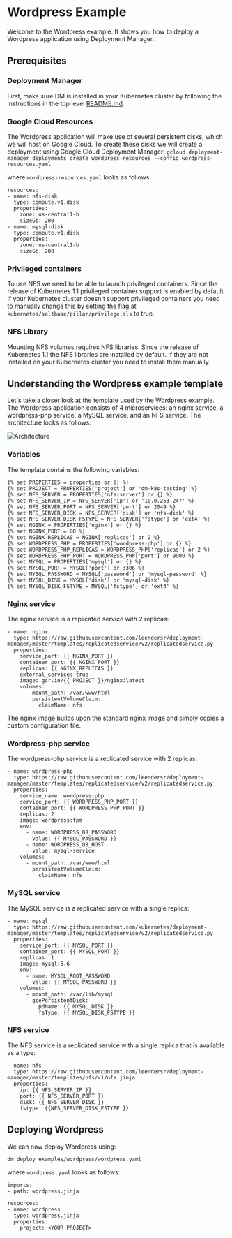 # Wordpress Example
Welcome to the Wordpress example. It shows you how to deploy a Wordpress application using Deployment Manager.

## Prerequisites
### Deployment Manager
First, make sure DM is installed in your Kubernetes cluster by following the instructions in the top level
[README.md](../../README.md).

### Google Cloud Resources
The Wordpress application will make use of several persistent disks, which we will host on Google Cloud. To create these disks we will create a deployment using Google Cloud Deployment Manager:
```gcloud deployment-manager deployments create wordpress-resources --config wordpress-resources.yaml```

where `wordpress-resources.yaml` looks as follows:

```
resources:
- name: nfs-disk
  type: compute.v1.disk
  properties:
    zone: us-central1-b
    sizeGb: 200
- name: mysql-disk
  type: compute.v1.disk
  properties:
    zone: us-central1-b
    sizeGb: 200
```

### Privileged containers
To use NFS we need to be able to launch privileged containers. Since the release of Kubernetes 1.1 privileged container support is enabled by default. If your Kubernetes cluster doesn't support privileged containers you need to manually change this by setting the flag at `kubernetes/saltbase/pillar/privilege.sls` to true.

### NFS Library
Mounting NFS volumes requires NFS libraries. Since the release of Kubernetes 1.1 the NFS libraries are installed by default. If they are not installed on your Kubernetes cluster you need to install them manually.

## Understanding the Wordpress example template
Let's take a closer look at the template used by the Wordpress example. The Wordpress application consists of 4 microservices: an nginx service, a wordpress-php service, a MySQL service, and an NFS service. The architecture looks as follows:

![Architecture](architecture.png)

### Variables
The template contains the following variables:

```
{% set PROPERTIES = properties or {} %}
{% set PROJECT = PROPERTIES['project'] or 'dm-k8s-testing' %}
{% set NFS_SERVER = PROPERTIES['nfs-server'] or {} %}
{% set NFS_SERVER_IP = NFS_SERVER['ip'] or '10.0.253.247' %}
{% set NFS_SERVER_PORT = NFS_SERVER['port'] or 2049 %}
{% set NFS_SERVER_DISK = NFS_SERVER['disk'] or 'nfs-disk' %}
{% set NFS_SERVER_DISK_FSTYPE = NFS_SERVER['fstype'] or 'ext4' %}
{% set NGINX = PROPERTIES['nginx'] or {} %}
{% set NGINX_PORT = 80 %}
{% set NGINX_REPLICAS = NGINX['replicas'] or 2 %}
{% set WORDPRESS_PHP = PROPERTIES['wordpress-php'] or {} %}
{% set WORDPRESS_PHP_REPLICAS = WORDPRESS_PHP['replicas'] or 2 %}
{% set WORDPRESS_PHP_PORT = WORDPRESS_PHP['port'] or 9000 %}
{% set MYSQL = PROPERTIES['mysql'] or {} %}                                                                                                                                                                                                                                 {% set MYSQL_PORT = MYSQL['port'] or 3306 %}                                                                                                                                                                                                                                {% set MYSQL_PASSWORD = MYSQL['password'] or 'mysql-password' %}                                                                                                                                                                                                            {% set MYSQL_DISK = MYSQL['disk'] or 'mysql-disk' %}                                                                                                                                                                                                                        {% set MYSQL_DISK_FSTYPE = MYSQL['fstype'] or 'ext4' %}
```

### Nginx service
The nginx service is a replicated service with 2 replicas:

```
- name: nginx
  type: https://raw.githubusercontent.com/leendersr/deployment-manager/master/templates/replicatedservice/v2/replicatedservice.py
  properties:
    service_port: {{ NGINX_PORT }}
    container_port: {{ NGINX_PORT }}
    replicas: {{ NGINX_REPLICAS }}
    external_service: true
    image: gcr.io/{{ PROJECT }}/nginx:latest
    volumes:
      - mount_path: /var/www/html
        persistentVolumeClaim:
          claimName: nfs
```

The nginx image builds upon the standard nginx image and simply copies a custom configuration file.

### Wordpress-php service
The wordpress-php service is a replicated service with 2 replicas:

```
- name: wordpress-php
  type: https://raw.githubusercontent.com/leendersr/deployment-manager/master/templates/replicatedservice/v2/replicatedservice.py
  properties:
    service_name: wordpress-php
    service_port: {{ WORDPRESS_PHP_PORT }}
    container_port: {{ WORDPRESS_PHP_PORT }}
    replicas: 2
    image: wordpress:fpm
    env:
      - name: WORDPRESS_DB_PASSWORD
        value: {{ MYSQL_PASSWORD }}
      - name: WORDPRESS_DB_HOST
        value: mysql-service
    volumes:
      - mount_path: /var/www/html
        persistentVolumeClaim:
          claimName: nfs
```

### MySQL service
The MySQL service is a replicated service with a single replica:

```
- name: mysql
  type: https://raw.githubusercontent.com/kubernetes/deployment-manager/master/templates/replicatedservice/v2/replicatedservice.py
  properties:
    service_port: {{ MYSQL_PORT }}
    container_port: {{ MYSQL_PORT }}
    replicas: 1
    image: mysql:5.6
    env:
      - name: MYSQL_ROOT_PASSWORD
        value: {{ MYSQL_PASSWORD }}
    volumes:
      - mount_path: /var/lib/mysql
        gcePersistentDisk:
          pdName: {{ MYSQL_DISK }}
          fsType: {{ MYSQL_DISK_FSTYPE }}
```

### NFS service
The NFS service is a replicated service with a single replica that is available as a type:

```
- name: nfs
  type: https://raw.githubusercontent.com/leendersr/deployment-manager/master/templates/nfs/v1/nfs.jinja
  properties:
    ip: {{ NFS_SERVER_IP }}
    port: {{ NFS_SERVER_PORT }}
    disk: {{ NFS_SERVER_DISK }}
    fstype: {{NFS_SERVER_DISK_FSTYPE }}
```

## Deploying Wordpress
We can now deploy Wordpress using:

```
dm deploy examples/wordpress/wordpress.yaml
```

where `wordpress.yaml` looks as follows:

```
imports:
- path: wordpress.jinja

resources:
- name: wordpress
  type: wordpress.jinja
  properties:
    project: <YOUR PROJECT>
```

